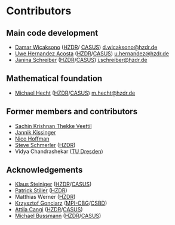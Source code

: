 # Contributors

## Main code development

- [Damar Wicaksono](https://orcid.org/0000-0001-8587-7730) ([HZDR]/ [CASUS](https://www.casus.science/?page_id=4528)) <d.wicaksono@hzdr.de>
- [Uwe Hernandez Acosta](https://orcid.org/0000-0002-6182-1481) ([HZDR]/[CASUS](https://www.casus.science/?page_id=4442)) <u.hernandez@hzdr.de>
- [Janina Schreiber](https://orcid.org/0000-0002-8692-0822) ([HZDR]/[CASUS](https://www.casus.science/?page_id=4528)) <j.schreiber@hzdr.de>

## Mathematical foundation

- [Michael Hecht](https://orcid.org/0000-0001-9214-8253) ([HZDR]/[CASUS](https://www.casus.science/?page_id=4528)) <m.hecht@hzdr.de>

## Former members and contributors

- [Sachin Krishnan Thekke Veettil](https://orcid.org/0000-0003-4852-2839)
- [Jannik Kissinger](https://orcid.org/0000-0002-1819-6975)
- [Nico Hoffman](https://scholar.google.de/citations?user=8iDQeTwAAAAJ&hl=de)
- [Steve Schmerler](https://orcid.org/0000-0003-1354-0578) ([HZDR])
- Vidya Chandrashekar ([TU Dresden](https://tu-dresden.de/))

## Acknowledgements

- [Klaus Steiniger](https://orcid.org/0000-0001-8965-1149) ([HZDR]/[CASUS](https://www.casus.science/?page_id=4353))
- [Patrick Stiller](https://scholar.google.com/citations?user=nOtYbWMAAAAJ&hl=de) ([HZDR])
- Matthias Werner ([HZDR])
- [Krzysztof Gonciarz](https://orcid.org/0000-0001-9054-8341) ([MPI-CBG]/[CSBD])
- [Attila Cangi](https://orcid.org/0000-0001-9162-262X) ([HZDR]/[CASUS](https://www.casus.science/?page_id=4660))
- [Michael Bussmann](https://orcid.org/0000-0002-8258-3881) ([HZDR]/[CASUS](https://www.casus.science/?page_id=4353))

[HZDR]: https://www.hzdr.de
[MPI-CBG]: https://www.mpi-cbg.de
[CSBD]: https://www.csbdresden.de
